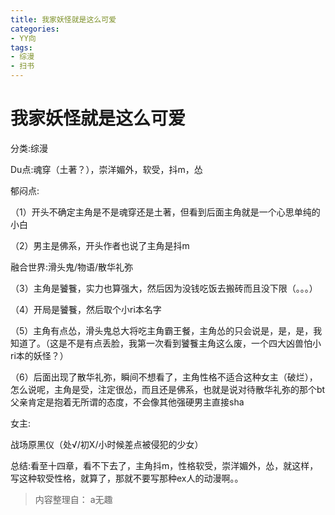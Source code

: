```yaml
---
title: 我家妖怪就是这么可爱
categories:
- YY向
tags:
- 综漫
- 扫书
---
```

# 我家妖怪就是这么可爱
分类:综漫

Du点:魂穿（土著？），崇洋媚外，软受，抖m，怂

郁闷点:

（1）开头不确定主角是不是魂穿还是土著，但看到后面主角就是一个心思单纯的小白

（2）男主是佛系，开头作者也说了主角是抖m

融合世界:滑头鬼/物语/散华礼弥

（3）主角是饕餮，实力也算强大，然后因为没钱吃饭去搬砖而且没下限（。。。）

（4）开局是饕餮，然后取个小ri本名字

（5）主角有点怂，滑头鬼总大将吃主角霸王餐，主角怂的只会说是，是，是，我知道了。（这是不是有点丢脸，我第一次看到饕餮主角这么废，一个四大凶兽怕小ri本的妖怪？）

（6）后面出现了散华礼弥，瞬间不想看了，主角性格不适合这种女主（破烂），怎么说呢，主角是受，注定很怂，而且还是佛系，也就是说对待散华礼弥的那个bt父亲肯定是抱着无所谓的态度，不会像其他强硬男主直接sha

女主:

战场原黑仪（处√/初X/小时候差点被侵犯的少女）

总结:看至十四章，看不下去了，主角抖m，性格软受，崇洋媚外，怂，就这样，写这种软受性格，就算了，那就不要写那种ex人的动漫啊。。


> 内容整理自： a无趣